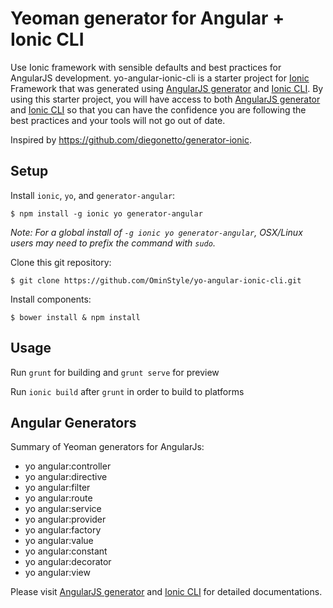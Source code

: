 # Yeoman generator for Angular + Ionic CLI
Use Ionic framework with sensible defaults and best practices for AngularJS development. yo-angular-ionic-cli is a starter project for [Ionic](http://ionicframework.com/) Framework that was generated using [AngularJS generator](https://github.com/yeoman/generator-angular/) and [Ionic CLI](https://github.com/driftyco/ionic-cli). By using this starter project, you will have access to both [AngularJS generator](https://github.com/yeoman/generator-angular/) and [Ionic CLI](https://github.com/driftyco/ionic-cli) so that you can have the confidence you are following the best practices and your tools will not go out of date.

Inspired by https://github.com/diegonetto/generator-ionic.

## Setup

Install `ionic`, `yo`, and `generator-angular`:
```
$ npm install -g ionic yo generator-angular
```
*Note: For a global install of `-g ionic yo generator-angular`, OSX/Linux users may need to prefix the command with `sudo`.*

Clone this git repository:
```
$ git clone https://github.com/OminStyle/yo-angular-ionic-cli.git
```

Install components:
```
$ bower install & npm install
```


## Usage

Run `grunt` for building and `grunt serve` for preview

Run `ionic build` after `grunt` in order to build to platforms


## Angular Generators

Summary of Yeoman generators for AngularJs:

* yo angular:controller
* yo angular:directive
* yo angular:filter
* yo angular:route
* yo angular:service
* yo angular:provider
* yo angular:factory
* yo angular:value
* yo angular:constant
* yo angular:decorator
* yo angular:view

Please visit [AngularJS generator](https://github.com/yeoman/generator-angular/) and [Ionic CLI](https://github.com/driftyco/ionic-cli) for detailed documentations.